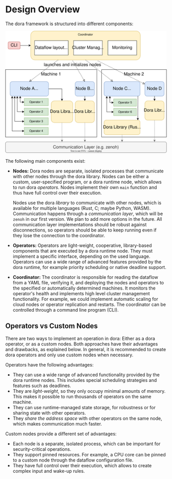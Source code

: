# Design Overview

The dora framework is structured into different components:

![design diagram](overview.svg)


The following main components exist:

- **Nodes:** Dora nodes are separate, isolated processes that communicate with other nodes through the dora library. Nodes can be either a custom, user-specified program, or a dora runtime node, which allows to run dora _operators_. Nodes implement their own `main` function and thus have full control over their execution.

  Nodes use the dora _library_ to communicate with other nodes, which is available for multiple languages (Rust, C; maybe Python, WASM). Communication happens through a _communication layer_, which will be `zenoh` in our first version. We plan to add more options in the future. All communication layer implementations should be robust against disconnections, so operators should be able to keep running even if they lose the connection to the coordinator.
- **Operators:** Operators are light-weight, cooperative, library-based components that are executed by a dora runtime node. They must implement a specific interface, depending on the used language. Operators can use a wide range of advanced features provided by the dora runtime, for example priority scheduling or native deadline support.
- **Coordinator:** The coordinator is responsible for reading the dataflow from a YAML file, verifying it, and deploying the nodes and operators to the specified or automatically determined machines. It monitors the operator's health and implements high level cluster management functionality. For example, we could implement automatic scaling for cloud nodes or operator replication and restarts. The coordinator can be controlled through a command line program (CLI).


## Operators vs Custom Nodes

There are two ways to implement an operation in dora: Either as a dora operator, or as a custom nodes. Both approaches have their advantages and drawbacks, as explained below. In general, it is recommended to create dora operators and only use custom nodes when necessary.

Operators have the following advantages:

- They can use a wide range of advanced functionality provided by the dora runtime nodes. This includes special scheduling strategies and features such as deadlines. 
- They are _light-weight_, so they only occupy minimal amounts of memory. This makes it possible to run thousands of operators on the same machine.
- They can use runtime-managed state storage, for robustness or for sharing state with other operators.
- They _share the address space_ with other operators on the same node, which makes communication much faster.

Custom nodes provide a different set of advantages:

- Each node is a separate, isolated process, which can be important for security-critical operations.
- They support pinned resources. For example, a CPU core can be pinned to a custom node through the dataflow configuration file.
- They have full control over their execution, which allows to create complex input and wake-up rules.


